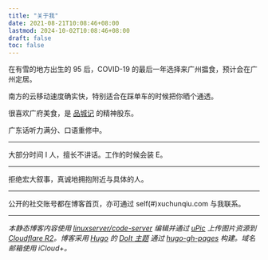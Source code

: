 ```yaml
---
title: "关于我"
date: 2021-08-21T10:08:46+08:00
lastmod: 2024-10-02T10:08:46+08:00
draft: false
toc: false
---
```


在有雪的地方出生的 95 后，COVID-19 的最后一年选择来广州揾食，预计会在广州定居。

南方的云移动速度确实快，特别适合在踩单车的时候把你晒个通透。

很喜欢广府美食，是 [品城记](https://space.bilibili.com/429582883/) 的精神股东。

广东话听力满分、口语重修中。

---

大部分时间 I 人，擅长不讲话。工作的时候会装 E。

---

拒绝宏大叙事，真诚地拥抱附近与具体的人。

---

公开的社交账号都在博客首页，亦可通过 self(#)xuchunqiu.com 与我联系。

---

*本静态博客内容使用 [linuxserver/code-server](https://docs.linuxserver.io/images/docker-code-server) 编辑并通过 [uPic](https://apps.apple.com/app/upic-%E5%BC%BA%E5%A4%A7%E7%9A%84%E5%9B%BE%E5%BA%8A%E5%B7%A5%E5%85%B7/id1549159979) 上传图片资源到 [Cloudflare R2](https://www.cloudflare.com/zh-cn/developer-platform/r2)。博客采用 [Hugo](https://gohugo.io) 的 [DoIt 主题](https://github.com/HEIGE-PCloud/DoIt) 通过 [hugo-gh-pages](https://github.com/chabad360/hugo-gh-pages) 构建。域名邮箱使用 iCloud+。*